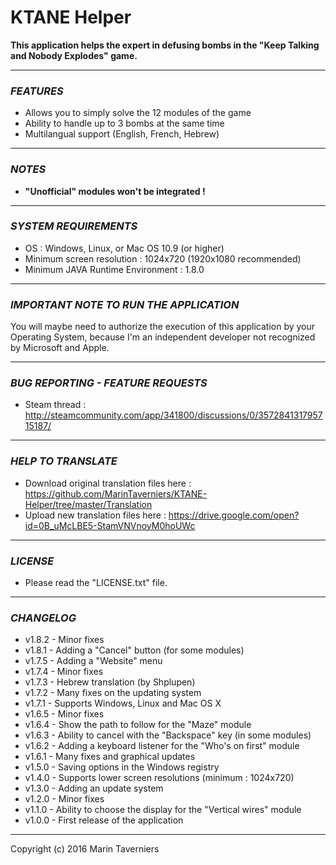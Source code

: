 # **KTANE** **Helper**

**This application helps the expert in defusing bombs in the "Keep Talking and Nobody Explodes" game.**

** **
### *FEATURES*
- Allows you to simply solve the 12 modules of the game
- Ability to handle up to 3 bombs at the same time
- Multilangual support (English, French, Hebrew)

** **
### *NOTES*
- **"Unofficial" modules won't be integrated !**

** **
### *SYSTEM REQUIREMENTS*
- OS : Windows, Linux, or Mac OS 10.9 (or higher)
- Minimum screen resolution : 1024x720 (1920x1080 recommended)
- Minimum JAVA Runtime Environment : 1.8.0

** **
### *IMPORTANT NOTE TO RUN THE APPLICATION*
You will maybe need to authorize the execution of this application by your Operating System, 
because I'm an independent developer not recognized by Microsoft and Apple.

** **
### *BUG REPORTING - FEATURE REQUESTS*
- Steam thread : http://steamcommunity.com/app/341800/discussions/0/357284131795715187/

** **
### *HELP TO TRANSLATE*
- Download original translation files here : https://github.com/MarinTaverniers/KTANE-Helper/tree/master/Translation
- Upload new translation files here : https://drive.google.com/open?id=0B_uMcLBE5-StamVNVnoyM0hoUWc

** **
### *LICENSE*
- Please read the "LICENSE.txt" file.

** **
### *CHANGELOG*
* v1.8.2 - Minor fixes
* v1.8.1 - Adding a "Cancel" button (for some modules)
* v1.7.5 - Adding a "Website" menu
* v1.7.4 - Minor fixes
* v1.7.3 - Hebrew translation (by Shplupen)
* v1.7.2 - Many fixes on the updating system
* v1.7.1 - Supports Windows, Linux and Mac OS X
* v1.6.5 - Minor fixes
* v1.6.4 - Show the path to follow for the "Maze" module
* v1.6.3 - Ability to cancel with the "Backspace" key (in some modules)
* v1.6.2 - Adding a keyboard listener for the "Who's on first" module
* v1.6.1 - Many fixes and graphical updates
* v1.5.0 - Saving options in the Windows registry
* v1.4.0 - Supports lower screen resolutions (minimum : 1024x720)
* v1.3.0 - Adding an update system
* v1.2.0 - Minor fixes
* v1.1.0 - Ability to choose the display for the "Vertical wires" module
* v1.0.0 - First release of the application

** **
Copyright (c) 2016 Marin Taverniers
